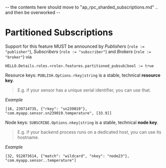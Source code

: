-- the contents here should move to "ap_rpc_sharded_subscriptions.md" .. and then be overworked --

# Partitioned Subscriptions

Support for this feature MUST be announced by *Publishers* (`role := "publisher"`), *Subscribers* (`role := "subscriber"`) and *Brokers* (`role := "broker"`) via

    HELLO.Details.roles.<role>.features.partitioned_pubsub|bool := true

Resource keys: `PUBLISH.Options.rkey|string` is a stable, technical **resource key**.

> E.g. if your sensor has a unique serial identifier, you can use that.


*Example*

    [16, 239714735, {"rkey": "sn239019"}, "com.myapp.sensor.sn239019.temperature", [33.9]]


Node keys: `SUBSCRIBE.Options.nkey|string` is a stable, technical **node key**.

> E.g. if your backend process runs on a dedicated host, you can use its hostname.


*Example*

    [32, 912873614, {"match": "wildcard", "nkey": "node23"}, "com.myapp.sensor..temperature"]
